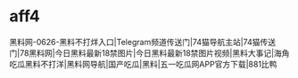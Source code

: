 # aff4
黑料网-0626-黑料不打烊入口|Telegram频道传送门|74猫导航主站|74猫传送门|78黑料网|今日黑料最新18禁图片|今日黑料最新18禁图片视频|黑料大事记|海角吃瓜黑料不打洋|黑料网导航|国产吃瓜|黑料|五一吃瓜网APP官方下载|881比鸭
